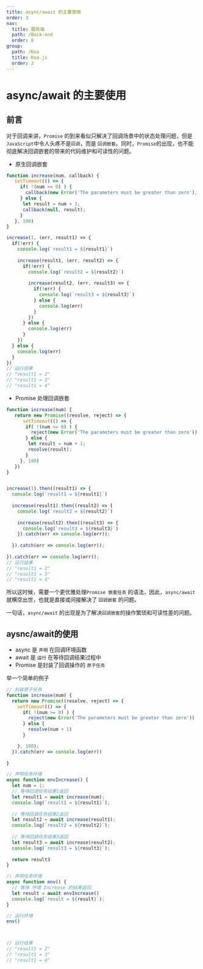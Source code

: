 ```yaml
---
title: async/await 的主要使用
order: 3
nav:
  title: 服务端
  path: /Back-end
  order: 8
group:
  path: /Koa
  title: Koa.js
  order: 2
---
```


# async/await 的主要使用

## 前言

对于回调来讲，`Promise` 的到来看似只解决了回调场景中的状态处理问题，但是`JavaScript`中令人头疼不是`回调`，而是 `回调嵌套`。同时，`Promise`的出现，也不能彻底解决回调嵌套的带来的代码维护和可读性的问题。

- 原生回调嵌套

```js
function increase(num, callback) {
   setTimeout(() => {
     if( !(num >= 0) ) {
       callback(new Error('The parameters must be greater than zero'), null)
     } else {
      let result = num + 1;
      callback(null, result);
     }
   }, 100)
}

increase(1, (err, result1) => {
  if(!err) {
    console.log(`result1 = ${result1}`)
    
    increase(result1, (err, result2) => {
      if(!err) {
        console.log(`result2 = ${result2}`)
        
        increase(result2, (err, result3) => {
          if(!err) {
            console.log(`result3 = ${result3}`)
          } else {
            console.log(err)
          }
        })
      } else {
        console.log(err)
      }
    })
  } else {
    console.log(err)
  }
})
// 运行结果
// "result1 = 2"
// "result1 = 3"
// "result1 = 4"
```

- Promise 处理回调嵌套

```js
function increase(num) {
   return new Promise((resolve, reject) => {
      setTimeout(() => {
       if( !(num >= 0) ) {
         reject(new Error('The parameters must be greater than zero'))
       } else {
        let result = num + 1;
        resolve(result);
       }
     }, 100)
   })
}


increase(1).then((result1) => {
  console.log(`result1 = ${result1}`)
  
  increase(result1).then((result2) => {
    console.log(`result2 = ${result2}`)
    
    increase(result2).then((result3) => {
      console.log(`result3 = ${result3}`)
    }).catch(err => console.log(err));
    
  }).catch(err => console.log(err));
  
}).catch(err => console.log(err));
// 运行结果
// "result1 = 2"
// "result1 = 3"
// "result1 = 4"
```

所以这时候，需要一个更优雅处理`Promise 嵌套任务` 的语法，因此，`async/await` 就横空出世，也就是直接或间接解决了 `回调嵌套` 的问题。

一句话，`async/await` 的出现是为了解决`回调嵌套`的操作繁琐和可读性差的问题。


## aysnc/await的使用

- async 是 `声明` 在回调环境函数
- await 是 `运行` 在等待回调结果过程中
- Promise 是封装了回调操作的 `原子任务`


举一个简单的例子

```js
// 封装原子任务
function increase(num) {
  return new Promise((resolve, reject) => {
    setTimeout(() => {
      if( !(num >= 0) ) {
        reject(new Error('The parameters must be greater than zero'))
      } else {
        resolve(num + 1)
      }

    }, 100);
  }).catch(err => console.log(err))
  
}

// 声明任务环境
async function envIncrease() {
  let num = 1;
  // 等待回调任务结果1返回
  let result1 = await increase(num);
  console.log(`result1 = ${result1}`);
  
  // 等待回调任务结果2返回
  let result2 = await increase(result1);
  console.log(`result2 = ${result2}`);
  
  // 等待回调任务结果3返回
  let result3 = await increase(result2);
  console.log(`result3 = ${result3}`);
  
  return result3
}

// 声明任务环境
async function env() {
  // 等待 环境 Increase 的结果返回
  let result = await envIncrease()
  console.log(`result = ${result}`);
}

// 运行环境
env()



// 运行结果
// "result1 = 2"
// "result1 = 3"
// "result1 = 4"
```



